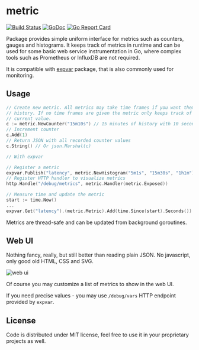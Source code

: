 # metric

[![Build Status](https://travis-ci.org/zserge/metric.svg?branch=master)](https://travis-ci.org/zserge/metric)
[![GoDoc](https://godoc.org/github.com/zserge/metric?status.svg)](https://godoc.org/github.com/zserge/metric)
[![Go Report Card](https://goreportcard.com/badge/github.com/zserge/metric)](https://goreportcard.com/report/github.com/zserge/metric)

Package provides simple uniform interface for metrics such as counters,
gauges and histograms. It keeps track of metrics in runtime and can be used for
some basic web service instrumentation in Go, where complex tools such as
Prometheus or InfluxDB are not required.

It is compatible with [expvar](https://golang.org/pkg/expvar/) package, that is
also commonly used for monitoring.

## Usage

```go
// Create new metric. All metrics may take time frames if you want them to keep
// history. If no time frames are given the metric only keeps track of a single
// current value.
c := metric.NewCounter("15m10s") // 15 minutes of history with 10 second precision
// Increment counter
c.Add(1)
// Return JSON with all recorded counter values
c.String() // Or json.Marshal(c)

// With expvar

// Register a metric
expvar.Publish("latency", metric.NewHistogram("5m1s", "15m30s", "1h1m"))
// Register HTTP handler to visualize metrics
http.Handle("/debug/metrics", metric.Handler(metric.Exposed))

// Measure time and update the metric
start := time.Now()
...
expvar.Get("latency").(metric.Metric).Add(time.Since(start).Seconds())
```

Metrics are thread-safe and can be updated from background goroutines.

## Web UI

Nothing fancy, really, but still better than reading plain JSON. No javascript,
only good old HTML, CSS and SVG.

![web ui](example/screenshot.png)

Of course you may customize a list of metrics to show in the web UI.

If you need precise values - you may use `/debug/vars` HTTP endpoint provided
by `expvar`.

## License

Code is distributed under MIT license, feel free to use it in your proprietary
projects as well.
